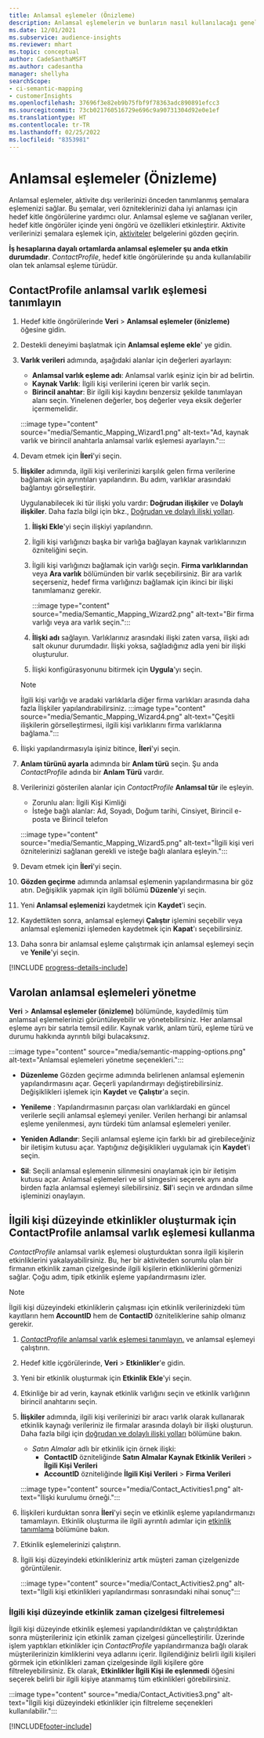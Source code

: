 ```yaml
---
title: Anlamsal eşlemeler (Önizleme)
description: Anlamsal eşlemelerin ve bunların nasıl kullanılacağı genel bakış.
ms.date: 12/01/2021
ms.subservice: audience-insights
ms.reviewer: mhart
ms.topic: conceptual
author: CadeSanthaMSFT
ms.author: cadesantha
manager: shellyha
searchScope:
- ci-semantic-mapping
- customerInsights
ms.openlocfilehash: 37696f3e82eb9b75fbf9f78363adc890891efcc3
ms.sourcegitcommit: 73cb021760516729e696c9a90731304d92e0e1ef
ms.translationtype: HT
ms.contentlocale: tr-TR
ms.lasthandoff: 02/25/2022
ms.locfileid: "8353981"
---
```

# <a name="semantic-mappings-preview"></a>Anlamsal eşlemeler (Önizleme)

Anlamsal eşlemeler, aktivite dışı verilerinizi önceden tanımlanmış şemalara eşlemenizi sağlar. Bu şemalar, veri özniteklerinizi daha iyi anlaması için hedef kitle öngörülerine yardımcı olur. Anlamsal eşleme ve sağlanan veriler, hedef kitle öngörüler içinde yeni öngörü ve özellikleri etkinleştirir. Aktivite verilerinizi şemalara eşlemek için, [aktiviteler](activities.md) belgelerini gözden geçirin.

**İş hesaplarına dayalı ortamlarda anlamsal eşlemeler şu anda etkin durumdadır**. *ContactProfile*, hedef kitle öngörülerinde şu anda kullanılabilir olan tek anlamsal eşleme türüdür.

## <a name="define-a-contactprofile-semantic-entity-mapping"></a>ContactProfile anlamsal varlık eşlemesi tanımlayın

1. Hedef kitle öngörülerinde **Veri** > **Anlamsal eşlemeler (önizleme)** öğesine gidin.

1. Destekli deneyimi başlatmak için **Anlamsal eşleme ekle**' ye gidin.

1. **Varlık verileri** adımında, aşağıdaki alanlar için değerleri ayarlayın:

   - **Anlamsal varlık eşleme adı**: Anlamsal varlık eşiniz için bir ad belirtin.
   - **Kaynak Varlık**: İlgili kişi verilerini içeren bir varlık seçin.
   - **Birincil anahtar**: Bir ilgili kişi kaydını benzersiz şekilde tanımlayan alanı seçin. Yinelenen değerler, boş değerler veya eksik değerler içermemelidir.

   :::image type="content" source="media/Semantic_Mapping_Wizard1.png" alt-text="Ad, kaynak varlık ve birincil anahtarla anlamsal varlık eşlemesi ayarlayın.":::

1. Devam etmek için **İleri**'yi seçin.

1. **İlişkiler** adımında, ilgili kişi verilerinizi karşılık gelen firma verilerine bağlamak için ayrıntıları yapılandırın. Bu adım, varlıklar arasındaki bağlantıyı görselleştirir.  

   Uygulanabilecek iki tür ilişki yolu vardır: **Doğrudan ilişkiler** ve **Dolaylı ilişkiler**. Daha fazla bilgi için bkz., [Doğrudan ve dolaylı ilişki yolları](relationships.md#relationship-paths).

   1. **İlişki Ekle**'yi seçin ilişkiyi yapılandırın.
   1. İlgili kişi varlığınızı başka bir varlığa bağlayan kaynak varlıklarınızın özniteliğini seçin.
   1. İlgili kişi varlığınızı bağlamak için varlığı seçin. **Firma varlıklarından** veya **Ara varlık** bölümünden bir varlık seçebilirsiniz. Bir ara varlık seçerseniz, hedef firma varlığınızı bağlamak için ikinci bir ilişki tanımlamanız gerekir.

      :::image type="content" source="media/Semantic_Mapping_Wizard2.png" alt-text="Bir firma varlığı veya ara varlık seçin.":::

   1. **İlişki adı** sağlayın. Varlıklarınız arasındaki ilişki zaten varsa, ilişki adı salt okunur durumdadır. İlişki yoksa, sağladığınız adla yeni bir ilişki oluşturulur.
   1. İlişki konfigürasyonunu bitirmek için **Uygula**'yı seçin.

   > [!NOTE]
   > İlgili kişi varlığı ve aradaki varlıklarla diğer firma varlıkları arasında daha fazla İlişkiler yapılandırabilirsiniz.
   >  :::image type="content" source="media/Semantic_Mapping_Wizard4.png" alt-text="Çeşitli ilişkilerin görselleştirmesi, ilgili kişi varlıklarını firma varlıklarına bağlama.":::

1. İlişki yapılandırmasıyla işiniz bitince, **İleri**'yi seçin.

1. **Anlam türünü ayarla** adımında bir **Anlam türü** seçin. Şu anda *ContactProfile* adında bir **Anlam Türü** vardır.

1. Verilerinizi gösterilen alanlar için *ContactProfile* **Anlamsal tür** ile eşleyin.
   - Zorunlu alan: İlgili Kişi Kimliği
   - İsteğe bağlı alanlar: Ad, Soyadı, Doğum tarihi, Cinsiyet, Birincil e-posta ve Birincil telefon

   :::image type="content" source="media/Semantic_Mapping_Wizard5.png" alt-text="İlgili kişi veri öznitelerinizi sağlanan gerekli ve isteğe bağlı alanlara eşleyin.":::

1. Devam etmek için **İleri**'yi seçin.

1. **Gözden geçirme** adımında anlamsal eşlemenin yapılandırmasına bir göz atın. Değişiklik yapmak için ilgili bölümü **Düzenle**'yi seçin.

1. Yeni **Anlamsal eşlemenizi** kaydetmek için **Kaydet**'i seçin.

1. Kaydettikten sonra, anlamsal eşlemeyi **Çalıştır** işlemini seçebilir veya anlamsal eşlemenizi işlemeden kaydetmek için **Kapat**'ı seçebilirsiniz.

1. Daha sonra bir anlamsal eşleme çalıştırmak için anlamsal eşlemeyi seçin ve **Yenile**'yi seçin.

[!INCLUDE [progress-details-include](../includes/progress-details-pane.md)]

## <a name="manage-existing-semantic-mappings"></a>Varolan anlamsal eşlemeleri yönetme

**Veri** > **Anlamsal eşlemeler (önizleme)** bölümünde, kaydedilmiş tüm anlamsal eşlemelerinizi görüntüleyebilir ve yönetebilirsiniz. Her anlamsal eşleme ayrı bir satırla temsil edilir. Kaynak varlık, anlam türü, eşleme türü ve durumu hakkında ayrıntılı bilgi bulacaksınız.

:::image type="content" source="media/semantic-mapping-options.png" alt-text="Anlamsal eşlemeleri yönetme seçenekleri.":::

- **Düzenleme** Gözden geçirme adımında belirlenen anlamsal eşlemenin yapılandırmasını açar. Geçerli yapılandırmayı değiştirebilirsiniz. Değişiklikleri işlemek için **Kaydet** ve **Çalıştır**'a seçin.

- **Yenileme** : Yapılandırmasının parçası olan varlıklardaki en güncel verilerle seçili anlamsal eşlemeyi yeniler. Verilen herhangi bir anlamsal eşleme yenilenmesi, aynı türdeki tüm anlamsal eşlemeleri yeniler.

- **Yeniden Adlandır**: Seçili anlamsal eşleme için farklı bir ad girebileceğiniz bir iletişim kutusu açar. Yaptığınız değişiklikleri uygulamak için **Kaydet**'i seçin.

- **Sil**: Seçili anlamsal eşlemenin silinmesini onaylamak için bir iletişim kutusu açar. Anlamsal eşlemeleri ve sil simgesini seçerek aynı anda birden fazla anlamsal eşlemeyi silebilirsiniz. **Sil**'i seçin ve ardından silme işleminizi onaylayın.

## <a name="use-a-contactprofile-semantic-entity-mapping-to-create-contact-level-activities"></a>İlgili kişi düzeyinde etkinlikler oluşturmak için ContactProfile anlamsal varlık eşlemesi kullanma

*ContactProfile* anlamsal varlık eşlemesi oluşturduktan sonra ilgili kişilerin etkinliklerini yakalayabilirsiniz. Bu, her bir aktiviteden sorumlu olan bir firmanın etkinlik zaman çizelgesinde ilgili kişilerin etkinliklerini görmenizi sağlar. Çoğu adım, tipik etkinlik eşleme yapılandırmasını izler.

   > [!NOTE]
   > İlgili kişi düzeyindeki etkinliklerin çalışması için etkinlik verilerinizdeki tüm kayıtların hem **AccountID** hem de **ContactID** özniteliklerine sahip olmanız gerekir.

1. [*ContactProfile* anlamsal varlık eşlemesi tanımlayın.](#define-a-contactprofile-semantic-entity-mapping) ve anlamsal eşlemeyi çalıştırın.

1. Hedef kitle içgörülerinde, **Veri** > **Etkinlikler**'e gidin.

1. Yeni bir etkinlik oluşturmak için **Etkinlik Ekle**'yi seçin.

1. Etkinliğe bir ad verin, kaynak etkinlik varlığını seçin ve etkinlik varlığının birincil anahtarını seçin.

1. **İlişkiler** adımında, ilgili kişi verilerinizi bir aracı varlık olarak kullanarak etkinlik kaynağı verileriniz ile firmalar arasında dolaylı bir ilişki oluşturun. Daha fazla bilgi için [doğrudan ve dolaylı ilişki yolları](relationships.md#relationship-paths) bölümüne bakın.
   - *Satın Almalar* adlı bir etkinlik için örnek ilişki:
      - **ContactID** özniteliğinde **Satın Almalar Kaynak Etkinlik Verileri** > **İlgili Kişi Verileri**
      - **AccountID** özniteliğinde **İlgili Kişi Verileri** > **Firma Verileri**

   :::image type="content" source="media/Contact_Activities1.png" alt-text="İlişki kurulumu örneği.":::

1. İlişkileri kurduktan sonra **İleri**'yi seçin ve etkinlik eşleme yapılandırmanızı tamamlayın. Etkinlik oluşturma ile ilgili ayrıntılı adımlar için [etkinlik tanımlama](activities.md) bölümüne bakın.

1. Etkinlik eşlemelerinizi çalıştırın.

1. İlgili kişi düzeyindeki etkinlikleriniz artık müşteri zaman çizelgenizde görüntülenir.

   :::image type="content" source="media/Contact_Activities2.png" alt-text="İlgili kişi etkinlikleri yapılandırması sonrasındaki nihai sonuç":::

### <a name="contact-level-activity-timeline-filtering"></a>İlgili kişi düzeyinde etkinlik zaman çizelgesi filtrelemesi

İlgili kişi düzeyinde etkinlik eşlemesi yapılandırıldıktan ve çalıştırıldıktan sonra müşterileriniz için etkinlik zaman çizelgesi güncelleştirilir. Üzerinde işlem yaptıkları etkinlikler için *ContactProfile* yapılandırmanıza bağlı olarak müşterilerinizin kimliklerini veya adlarını içerir. İlgilendiğiniz belirli ilgili kişileri görmek için etkinlikleri zaman çizelgesinde ilgili kişilere göre filtreleyebilirsiniz. Ek olarak, **Etkinlikler İlgili Kişi ile eşlenmedi** öğesini seçerek belirli bir ilgili kişiye atanmamış tüm etkinlikleri görebilirsiniz.

   :::image type="content" source="media/Contact_Activities3.png" alt-text="İlgili kişi düzeyindeki etkinlikler için filtreleme seçenekleri kullanılabilir.":::

[!INCLUDE[footer-include](../includes/footer-banner.md)]
